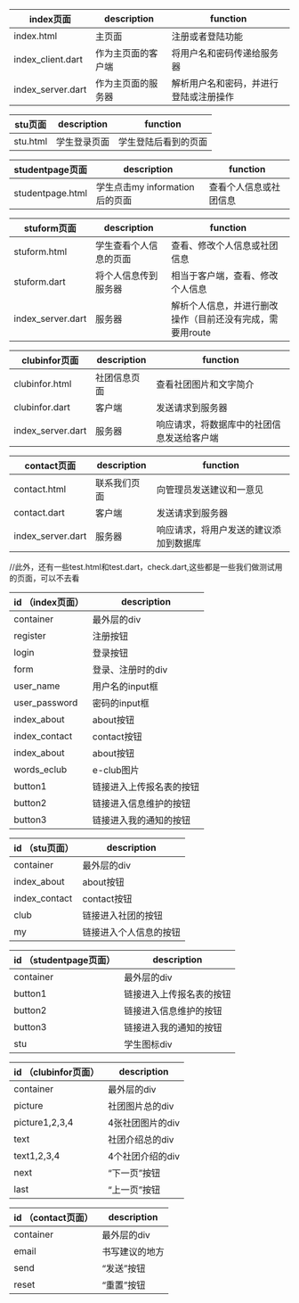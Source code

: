|   index页面             |   description             | function                                      |
|-------------------------|-------------------------- |-----------------------------------------------|
|index.html               |主页面                     |注册或者登陆功能                               |
|index_client.dart        |作为主页面的客户端         |将用户名和密码传递给服务器                     |
|index_server.dart        |作为主页面的服务器         |解析用户名和密码，并进行登陆或注册操作         |


|   stu页面               |   description             | function                                      |
|-------------------------|-------------------------- |-----------------------------------------------|
|stu.html                 |学生登录页面               |学生登陆后看到的页面                           |


|   studentpage页面             |   description                | function                                       |
|-------------------------------|------------------------------ |-----------------------------------------------|
|studentpage.html               |学生点击my information后的页面 |查看个人信息或社团信息                         |

|   stuform页面                 |   description                 | function                                                |
|-------------------------------|------------------------------ |---------------------------------------------------------|
|stuform.html                   |学生查看个人信息的页面         |查看、修改个人信息或社团信息                             |
|stuform.dart                   |将个人信息传到服务器           |相当于客户端，查看、修改个人信息                         |
|index_server.dart              |服务器                         |解析个人信息，并进行删改操作（目前还没有完成，需要用route|

|   clubinfor页面               |   description                 | function                                                |
|-------------------------------|------------------------------ |---------------------------------------------------------|
|clubinfor.html                 |           社团信息页面        |      查看社团图片和文字简介                             |
|clubinfor.dart                 |客户端                         |         发送请求到服务器                                |
|index_server.dart              |服务器                         |        响应请求，将数据库中的社团信息发送给客户端       |


|   contact页面                 |   description                 | function                                                |
|-------------------------------|------------------------------ |---------------------------------------------------------|
|contact.html                 |           联系我们页面        |      向管理员发送建议和一意见                             |
|contact.dart                 |客户端                         |         发送请求到服务器                                  |
|index_server.dart            |服务器                         |        响应请求，将用户发送的建议添加到数据库             |

//此外，还有一些test.html和test.dart，check.dart,这些都是一些我们做测试用的页面，可以不去看


|   id （index页面）|   description             |
|-------------------|-------------------------- |
| container         | 最外层的div               |
| register          | 注册按钮                  |
| login             | 登录按钮                  |
| form              | 登录、注册时的div         |
| user_name         | 用户名的input框           |
| user_password     | 密码的input框             |
| index_about       | about按钮                 |
| index_contact     | contact按钮               |
| index_about       | about按钮                 |
| words_eclub       | e-club图片                |
| button1           | 链接进入上传报名表的按钮  |
| button2           | 链接进入信息维护的按钮    |
| button3           | 链接进入我的通知的按钮    |

|   id （stu页面）  |   description              |
|-------------------|--------------------------  |
|container          |最外层的div                 |
|index_about        |about按钮                   |
|index_contact      |contact按钮                 |
| club              | 链接进入社团的按钮         |
| my                | 链接进入个人信息的按钮     |

|   id （studentpage页面）  |   description              |
|---------------------------|--------------------------  |
|container                  |最外层的div                 |
| button1                   | 链接进入上传报名表的按钮   |
| button2                   | 链接进入信息维护的按钮     |
| button3                   | 链接进入我的通知的按钮     |
|stu                        |学生图标div                 |

|   id （clubinfor页面）    |       description          |
|---------------------------|--------------------------  |
|container                  |最外层的div                 |
| picture                   | 社团图片总的div            |
| picture1,2,3,4            | 4张社团图片的div           |
| text                      | 社团介绍总的div            |
|text1,2,3,4                |4个社团介绍的div            |
|next                       |“下一页”按钮              |
|last                       |“上一页”按钮              |

|   id （contact页面）      |       description          |
|---------------------------|--------------------------  |
|container                  |最外层的div                 |
| email                     | 书写建议的地方             |
|send                       |“发送”按钮                |
|reset                      |“重置”按钮                |











